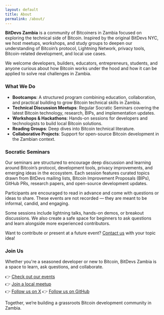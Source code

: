 ```yaml
---
layout: default
title: About
permalink: /about/
---
```


**BitDevs Zambia** is a community of Bitcoiners in Zambia focused on exploring the technical side of Bitcoin. Inspired by the original BitDevs NYC, we host meetups, workshops, and study groups to deepen our understanding of Bitcoin’s protocol, Lightning Network, privacy tools, Bitcoin-related development, and local use cases.

We welcome developers, builders, educators, entrepreneurs, students, and anyone curious about how Bitcoin works under the hood and how it can be applied to solve real challenges in Zambia.

### What We Do

- **Bootcamps**: A structured program combining education, collaboration, and practical building to grow Bitcoin technical skills in Zambia.
- **Technical Discussion Meetups**: Regular Socratic Seminars covering the latest Bitcoin technology, research, BIPs, and implementation updates.
- **Workshops & Hackathons**: Hands-on sessions for developers and technologists to build local Bitcoin solutions.
- **Reading Groups**: Deep dives into Bitcoin technical literature.
- **Collaborative Projects**: Support for open-source Bitcoin development in the Zambian context.

### Socratic Seminars

Our seminars are structured to encourage deep discussion and learning around Bitcoin’s protocol, development tools, privacy improvements, and emerging ideas in the ecosystem. Each session features curated topics drawn from BitDevs mailing lists, Bitcoin Improvement Proposals (BIPs), GitHub PRs, research papers, and open-source development updates.

Participants are encouraged to read in advance and come with questions or ideas to share. These events are not recorded — they are meant to be informal, candid, and engaging.

Some sessions include lightning talks, hands-on demos, or breakout discussions. We also create a safe space for beginners to ask questions and learn alongside more experienced contributors.

Want to contribute or present at a future event? [Contact us](mailto:zambezi101@proton.me) with your topic idea!

### Join Us

Whether you're a seasoned developer or new to Bitcoin, BitDevs Zambia is a space to learn, ask questions, and collaborate.

👉 [Check out our events](/events)  
👉 [Join a local meetup](https://bitcoinzambia.org/meetups/)  
👉 [Follow us on X](https://x.com/bitdevszambia)
👉 [Follow us on GitHub](https://github.com/BitDevs-Zambia)



Together, we’re building a grassroots Bitcoin development community in Zambia.
